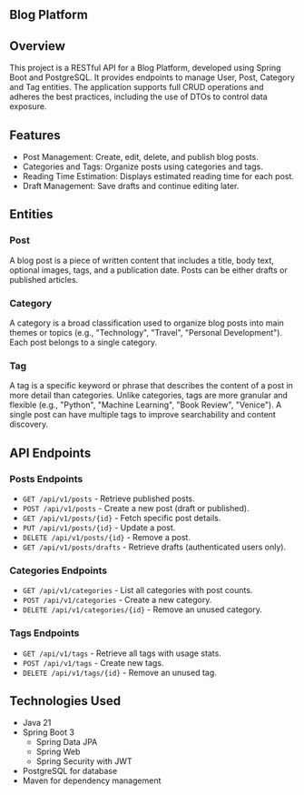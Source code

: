 ## Blog Platform

## Overview
This project is a RESTful API for a Blog Platform, developed using Spring Boot and PostgreSQL. It provides endpoints to manage User, Post, Category and Tag entities. The application supports full CRUD operations and adheres the best practices, 
including the use of DTOs to control data exposure.

## Features
- Post Management: Create, edit, delete, and publish blog posts.
- Categories and Tags: Organize posts using categories and tags.
- Reading Time Estimation: Displays estimated reading time for each post.
- Draft Management: Save drafts and continue editing later.

## Entities
### Post
A blog post is a piece of written content that includes a title, body text, optional images, tags, and a publication date. Posts can be either drafts or published articles.

### Category
A category is a broad classification used to organize blog posts into main themes or topics (e.g., "Technology", "Travel", "Personal Development"). Each post belongs to a single category.

### Tag
A tag is a specific keyword or phrase that describes the content of a post in more detail than categories. Unlike categories, tags are more granular and flexible (e.g., "Python", "Machine Learning", "Book Review", "Venice"). A single post can have multiple tags to improve searchability and content discovery.

## API Endpoints
### Posts Endpoints
- `GET /api/v1/posts` - Retrieve published posts.  
- `POST /api/v1/posts` - Create a new post (draft or published).  
- `GET /api/v1/posts/{id}` - Fetch specific post details.  
- `PUT /api/v1/posts/{id}` - Update a post.  
- `DELETE /api/v1/posts/{id}` - Remove a post.  
- `GET /api/v1/posts/drafts` - Retrieve drafts (authenticated users only).  

### Categories Endpoints
- `GET /api/v1/categories` - List all categories with post counts.  
- `POST /api/v1/categories` - Create a new category.  
- `DELETE /api/v1/categories/{id}` - Remove an unused category.  

### Tags Endpoints
- `GET /api/v1/tags` - Retrieve all tags with usage stats.  
- `POST /api/v1/tags` - Create new tags.  
- `DELETE /api/v1/tags/{id}` - Remove an unused tag.  

## Technologies Used
- Java 21
- Spring Boot 3
  - Spring Data JPA
  - Spring Web
  - Spring Security with JWT
- PostgreSQL for database
- Maven for dependency management
